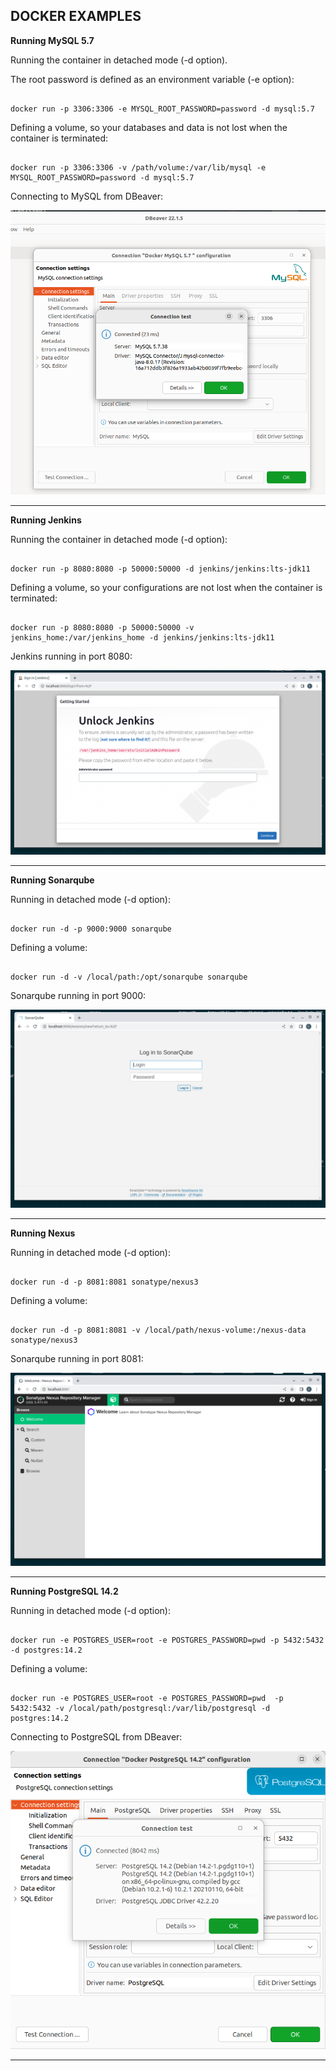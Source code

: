 DOCKER EXAMPLES
--------------------------------------------------------------

**Running MySQL 5.7**


Running the container in detached mode (-d option). 

The root password is defined as an environment variable (-e option):

```

docker run -p 3306:3306 -e MYSQL_ROOT_PASSWORD=password -d mysql:5.7

```

Defining a volume, so your databases and data is not lost when the container is terminated:

```

docker run -p 3306:3306 -v /path/volume:/var/lib/mysql -e MYSQL_ROOT_PASSWORD=password -d mysql:5.7

```

Connecting to MySQL from DBeaver:

![DBeaverWithMySQL](../screenshots/Docker_MySQL_From_DBeaver.png)

--------------------------------------------------------------

**Running Jenkins**


Running the container in detached mode (-d option):

```

docker run -p 8080:8080 -p 50000:50000 -d jenkins/jenkins:lts-jdk11

```

Defining a volume, so your configurations are not lost when the container is terminated:

```

docker run -p 8080:8080 -p 50000:50000 -v jenkins_home:/var/jenkins_home -d jenkins/jenkins:lts-jdk11

```

Jenkins running in port 8080:

![Jenkins](../screenshots/Docker_Jenkins.png)

--------------------------------------------------------------

**Running Sonarqube**


Running in detached mode (-d option):

```

docker run -d -p 9000:9000 sonarqube

```

Defining a volume:

```

docker run -d -v /local/path:/opt/sonarqube sonarqube

```

Sonarqube running in port 9000:

![Sonarqube](../screenshots/SonarQube.png)

--------------------------------------------------------------

**Running Nexus**


Running in detached mode (-d option):

```

docker run -d -p 8081:8081 sonatype/nexus3

```

Defining a volume:

```

docker run -d -p 8081:8081 -v /local/path/nexus-volume:/nexus-data sonatype/nexus3

```

Sonarqube running in port 8081:

![Nexus](../screenshots/Nexus_Repository_Manager.png)

--------------------------------------------------------------

**Running PostgreSQL 14.2**


Running in detached mode (-d option):

```

docker run -e POSTGRES_USER=root -e POSTGRES_PASSWORD=pwd -p 5432:5432 -d postgres:14.2

```

Defining a volume:

```

docker run -e POSTGRES_USER=root -e POSTGRES_PASSWORD=pwd  -p 5432:5432 -v /local/path/postgresql:/var/lib/postgresql -d postgres:14.2

```

Connecting to PostgreSQL from DBeaver:

![DBeaverWithPostgreSQL](../screenshots/PostgreSQLFromDBeaver.png)

--------------------------------------------------------------